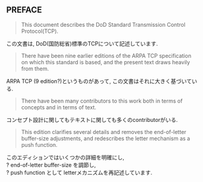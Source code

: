## PREFACE

>This document describes the DoD Standard Transmission Control Protocol(TCP).

この文書は, DoD(国防総省)標準のTCPについて記述しています.

>There have been nine earlier editions of the ARPA TCP specification on which this standard is based, and the present text draws heavily from them.

ARPA TCP (9 edition?)というものがあって, この文書はそれに大きく基づいている.

>There have been many contributors to this work both in terms of concepts and in terms of text.

コンセプト設計に関してもテキストに関しても多くのcontributorがいる.

>This edition clarifies several details and removes the end-of-letter buffer-size adjustments, and redescribes the letter mechanism as a push function.

このエディションではいくつかの詳細を明確にし,  
? end-of-letter buffer-size を調節し,  
? push function として letterメカニズムを再記述しています.